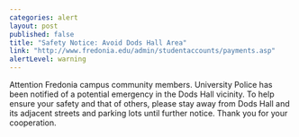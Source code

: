 ```yaml
---
categories: alert
layout: post
published: false
title: "Safety Notice: Avoid Dods Hall Area"
link: "http://www.fredonia.edu/admin/studentaccounts/payments.asp"
alertLevel: warning
---
```


Attention Fredonia campus community members. University Police has been notified of a potential emergency in the Dods Hall vicinity. To help ensure your safety and that of others, please stay away from Dods Hall and its adjacent streets and parking lots until further notice. Thank you for your cooperation.
